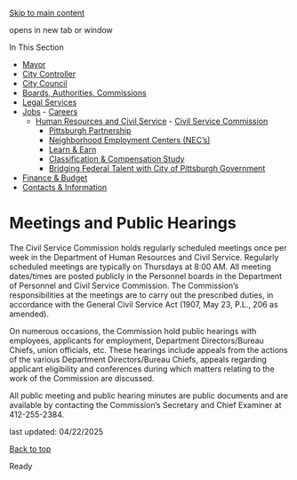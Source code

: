 [Skip to main content](https://www.pittsburghpa.gov/City-Government/Jobs/Human-Resources-and-Civil-Service/Civil-Service-Commission/Meetings-and-Public-Hearings#main-content)

opens in new tab or window

In This Section

- [Mayor](https://www.pittsburghpa.gov/City-Government/Mayor)
- [City Controller](https://www.pittsburghpa.gov/City-Government/City-Controllers-Office)
- [City Council](https://www.pittsburghpa.gov/City-Government/City-Council)
- [Boards, Authorities, Commissions](https://www.pittsburghpa.gov/City-Government/Boards-Authorities-Commissions)
- [Legal Services](https://www.pittsburghpa.gov/City-Government/Legal-Services)
- [Jobs](https://www.pittsburghpa.gov/City-Government/Jobs)  - [Careers](https://www.pittsburghpa.gov/City-Government/Jobs/Careers)
  - [Human Resources and Civil Service](https://www.pittsburghpa.gov/City-Government/Jobs/Human-Resources-and-Civil-Service)    - [Civil Service Commission](https://www.pittsburghpa.gov/City-Government/Jobs/Human-Resources-and-Civil-Service/Civil-Service-Commission)
    - [Pittsburgh Partnership](https://www.pittsburghpa.gov/City-Government/Jobs/Human-Resources-and-Civil-Service/Pittsburgh-Partnership)
    - [Neighborhood Employment Centers (NEC’s)](https://www.pittsburghpa.gov/City-Government/Jobs/Human-Resources-and-Civil-Service/Neighborhood-Employment-Centers-NEC%E2%80%99s)
    - [Learn & Earn](https://www.pittsburghpa.gov/City-Government/Jobs/Human-Resources-and-Civil-Service/Learn-Earn)
    - [Classification & Compensation Study](https://www.pittsburghpa.gov/City-Government/Jobs/Human-Resources-and-Civil-Service/Classification-Compensation-Study)
    - [Bridging Federal Talent with City of Pittsburgh Government](https://www.pittsburghpa.gov/City-Government/Jobs/Human-Resources-and-Civil-Service/Bridging-Federal-Talent-with-City-of-Pittsburgh-Government)
- [Finance & Budget](https://www.pittsburghpa.gov/City-Government/Finance-Budget)
- [Contacts & Information](https://www.pittsburghpa.gov/City-Government/Contacts-Information)

# Meetings and Public Hearings

The Civil Service Commission holds regularly scheduled meetings once per week in the Department of Human Resources and Civil Service. Regularly scheduled meetings are typically on Thursdays at 8:00 AM. All meeting dates/times are posted publicly in the Personnel boards in the Department of Personnel and Civil Service Commission. The Commission’s responsibilities at the meetings are to carry out the prescribed duties, in accordance with the General Civil Service Act (1907, May 23, P.L., 206 as amended).

On numerous occasions, the Commission hold public hearings with employees, applicants for employment, Department Directors/Bureau Chiefs, union officials, etc. These hearings include appeals from the actions of the various Department Directors/Bureau Chiefs, appeals regarding applicant eligibility and conferences during which matters relating to the work of the Commission are discussed.

All public meeting and public hearing minutes are public documents and are available by contacting the Commission’s Secretary and Chief Examiner at 412-255-2384.

last updated: 04/22/2025

[Back to top](https://www.pittsburghpa.gov/City-Government/Jobs/Human-Resources-and-Civil-Service/Civil-Service-Commission/Meetings-and-Public-Hearings#body-top)

Ready
